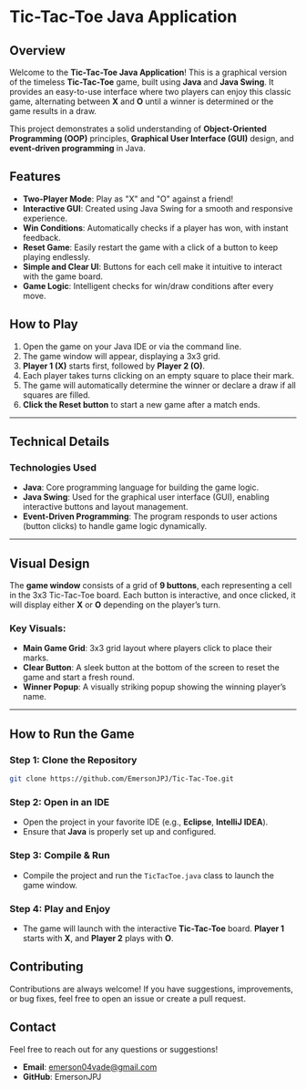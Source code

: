 # **Tic-Tac-Toe Java Application**

## **Overview**

Welcome to the **Tic-Tac-Toe Java Application**! This is a graphical version of the timeless **Tic-Tac-Toe** game, built using **Java** and **Java Swing**. It provides an easy-to-use interface where two players can enjoy this classic game, alternating between **X** and **O** until a winner is determined or the game results in a draw. 

This project demonstrates a solid understanding of **Object-Oriented Programming (OOP)** principles, **Graphical User Interface (GUI)** design, and **event-driven programming** in Java.

## **Features**

- **Two-Player Mode**: Play as "X" and "O" against a friend!
- **Interactive GUI**: Created using Java Swing for a smooth and responsive experience.
- **Win Conditions**: Automatically checks if a player has won, with instant feedback.
- **Reset Game**: Easily restart the game with a click of a button to keep playing endlessly.
- **Simple and Clear UI**: Buttons for each cell make it intuitive to interact with the game board.
- **Game Logic**: Intelligent checks for win/draw conditions after every move.

## **How to Play**

1. Open the game on your Java IDE or via the command line.
2. The game window will appear, displaying a 3x3 grid.
3. **Player 1 (X)** starts first, followed by **Player 2 (O)**.
4. Each player takes turns clicking on an empty square to place their mark.
5. The game will automatically determine the winner or declare a draw if all squares are filled.
6. **Click the Reset button** to start a new game after a match ends.

---

## **Technical Details**

### **Technologies Used**

- **Java**: Core programming language for building the game logic.
- **Java Swing**: Used for the graphical user interface (GUI), enabling interactive buttons and layout management.
- **Event-Driven Programming**: The program responds to user actions (button clicks) to handle game logic dynamically.

---

## **Visual Design**

The **game window** consists of a grid of **9 buttons**, each representing a cell in the 3x3 Tic-Tac-Toe board. Each button is interactive, and once clicked, it will display either **X** or **O** depending on the player’s turn.

### **Key Visuals**:
- **Main Game Grid**: 3x3 grid layout where players click to place their marks.
- **Clear Button**: A sleek button at the bottom of the screen to reset the game and start a fresh round.
- **Winner Popup**: A visually striking popup showing the winning player’s name.

---

## **How to Run the Game**

### **Step 1**: Clone the Repository

```bash
git clone https://github.com/EmersonJPJ/Tic-Tac-Toe.git
```

### **Step 2**: Open in an IDE
- Open the project in your favorite IDE (e.g., **Eclipse**, **IntelliJ IDEA**).
- Ensure that **Java** is properly set up and configured.

### **Step 3**: Compile & Run
- Compile the project and run the `TicTacToe.java` class to launch the game window.

### **Step 4**: Play and Enjoy
- The game will launch with the interactive **Tic-Tac-Toe** board. **Player 1** starts with **X**, and **Player 2** plays with **O**.

## Contributing

Contributions are always welcome! If you have suggestions, improvements, or bug fixes, feel free to open an issue or create a pull request. 

## Contact  

Feel free to reach out for any questions or suggestions!  

- **Email**: emerson04vade@gmail.com  
- **GitHub**: EmersonJPJ 
